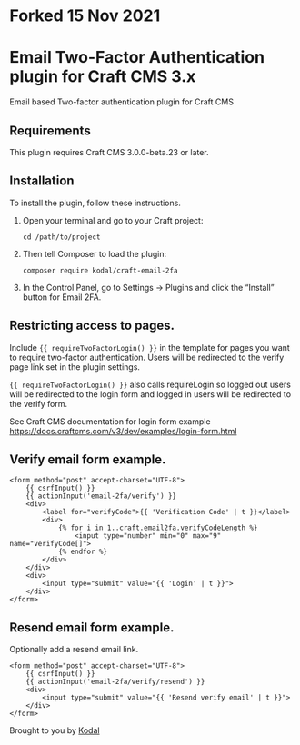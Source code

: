 # Forked 15 Nov 2021

# Email Two-Factor Authentication plugin for Craft CMS 3.x

Email based Two-factor authentication plugin for Craft CMS

## Requirements

This plugin requires Craft CMS 3.0.0-beta.23 or later.

## Installation

To install the plugin, follow these instructions.

1.  Open your terminal and go to your Craft project:

        cd /path/to/project

2.  Then tell Composer to load the plugin:

        composer require kodal/craft-email-2fa

3.  In the Control Panel, go to Settings → Plugins and click the “Install” button for Email 2FA.

## Restricting access to pages.

Include `{{ requireTwoFactorLogin() }}` in the template for pages you want to require two-factor authentication.
Users will be redirected to the verify page link set in the plugin settings.

`{{ requireTwoFactorLogin() }}` also calls requireLogin so logged out users will be redirected to the login form and logged in users will be redirected to the verify form.

See Craft CMS documentation for login form example https://docs.craftcms.com/v3/dev/examples/login-form.html

## Verify email form example.

```
<form method="post" accept-charset="UTF-8">
    {{ csrfInput() }}
    {{ actionInput('email-2fa/verify') }}
    <div>
        <label for="verifyCode">{{ 'Verification Code' | t }}</label>
        <div>
            {% for i in 1..craft.email2fa.verifyCodeLength %}
                <input type="number" min="0" max="9" name="verifyCode[]">
            {% endfor %}
        </div>
    </div>
    <div>
        <input type="submit" value="{{ 'Login' | t }}">
    </div>
</form>
```

## Resend email form example.

Optionally add a resend email link.

```
<form method="post" accept-charset="UTF-8">
    {{ csrfInput() }}
    {{ actionInput('email-2fa/verify/resend') }}
    <div>
        <input type="submit" value="{{ 'Resend verify email' | t }}">
    </div>
</form>
```

Brought to you by [Kodal](https://www.kodal.uk/)
